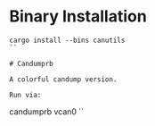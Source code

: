 # Binary Installation

```
cargo install --bins canutils
``

# Candumprb

A colorful candump version.

Run via:
```
candumprb vcan0
``
